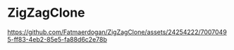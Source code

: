 # ZigZagClone


https://github.com/Fatmaerdogan/ZigZagClone/assets/24254222/70070495-ff83-4eb2-85e5-fa88d6c2e78b

